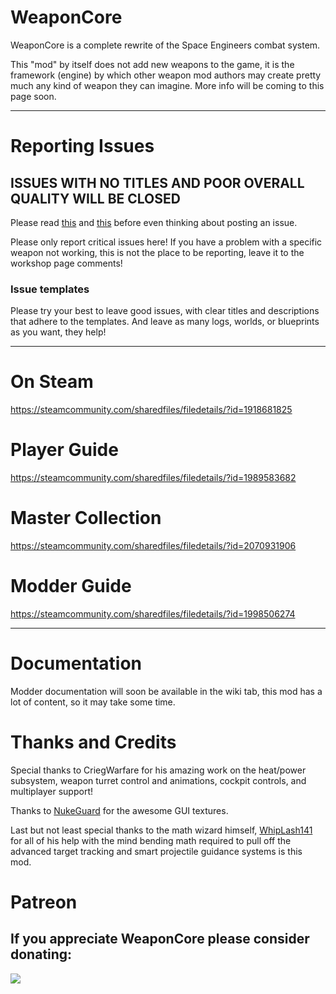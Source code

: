 # WeaponCore

WeaponCore is a complete rewrite of the Space Engineers combat system.

This "mod" by itself does not add new weapons to the game, it is the framework (engine) by which other weapon mod authors may create pretty much any kind of weapon they can imagine. More info will be coming to this page soon.


***


# Reporting Issues

## **ISSUES WITH NO TITLES AND POOR OVERALL QUALITY WILL BE CLOSED**

Please read [this](https://github.com/sstixrud/WeaponCore/wiki/Before-you-post-an-issue) and [this](https://github.com/sstixrud/WeaponCore/wiki/Issue-Posting-Guidelines) before even thinking about posting an issue.

Please only report critical issues here! If you have a problem with a specific weapon not working, this is not the place to be reporting, leave it to the workshop page comments!

### Issue templates

Please try your best to leave good issues, with clear titles and descriptions that adhere to the templates. And leave as many logs, worlds, or blueprints as you want, they help!


***


# On Steam
https://steamcommunity.com/sharedfiles/filedetails/?id=1918681825


# Player Guide

https://steamcommunity.com/sharedfiles/filedetails/?id=1989583682

# Master Collection

https://steamcommunity.com/sharedfiles/filedetails/?id=2070931906

# Modder Guide

https://steamcommunity.com/sharedfiles/filedetails/?id=1998506274


***


# Documentation

Modder documentation will soon be available in the wiki tab, this mod has a lot of content, so it may take some time.

# Thanks and Credits

Special thanks to CriegWarfare for his amazing work on the heat/power subsystem, weapon turret control and animations, cockpit controls, and multiplayer support!

Thanks to [NukeGuard](https://github.com/nukeguard) for the awesome GUI textures. 

Last but not least special thanks to the math wizard himself, [WhipLash141](https://github.com/Whiplash141) for all of his help with the mind bending math required to pull off the advanced target tracking and smart projectile guidance systems is this mod.

# Patreon

## If you appreciate WeaponCore please consider donating:

[![](https://upload.wikimedia.org/wikipedia/commons/thumb/8/82/Patreon_logo_with_wordmark.svg/512px-Patreon_logo_with_wordmark.svg.png)](https://www.patreon.com/user?u=14228932)	
